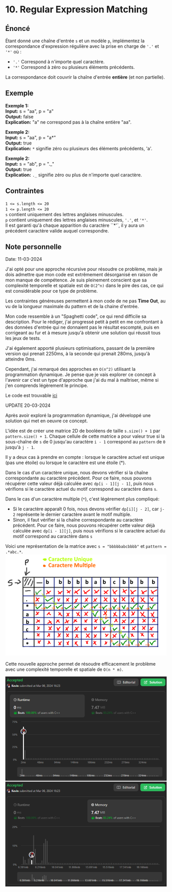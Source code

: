 # 10. Regular Expression Matching

## Énoncé

Étant donné une chaîne d'entrée `s` et un modèle `p`, implémentez la correspondance d'expression régulière avec la prise en charge de `'.'` et `'*'` où :

- `'.'` Correspond à n'importe quel caractère.​​​​
- `'*'` Correspond à zéro ou plusieurs éléments précédents.

La correspondance doit couvrir la chaîne d'entrée **entière** (et non partielle).

## Exemple

**Exemple 1:**  
**Input:** s = "aa", p = "a"  
**Output:** false  
**Explication:** "a" ne correspond pas à la chaîne entière "aa".

**Exemple 2:**  
**Input:** s = "aa", p = "a*"  
**Output:** true  
**Explication:** `*` signifie zéro ou plusieurs des éléments précédents, 'a'.

**Exemple 2:**  
**Input:** s = "ab", p = "._"  
**Output:** true  
**Explication:** `._` signifie zéro ou plus de n'importe quel caractère.

## Contraintes

`1 <= s.length <= 20`  
`1 <= p.length <= 20`  
`s` contient uniquement des lettres anglaises minuscules.  
`p` contient uniquement des lettres anglaises minuscules, `'.'`, et `'*'`.  
Il est garanti qu'à chaque apparition du caractère ``*'`, il y aura un précédent caractère valide auquel correspondre.

## Note personnelle

Date: 11-03-2024

J'ai opté pour une approche récursive pour résoudre ce problème, mais je dois admettre que mon code est extrêmement désorganisé en raison de mon manque de compétence. Je suis pleinement conscient que sa complexité temporelle et spatiale est de `O(2^n)` dans le pire des cas, ce qui est considérable pour ce type de problème.

Les contraintes généreuses permettent à mon code de ne pas **Time Out**, au vu de la longueur maximale du pattern et de la chaine d'entrée.

Mon code ressemble à un "Spaghetti code", ce qui rend difficile sa description. Pour le rédiger, j'ai progressé petit à petit en me confrontant à des données d'entrée qui ne donnaient pas le résultat escompté, puis en corrigeant au fur et à mesure jusqu'à obtenir une solution qui réussit tous les jeux de tests.

J'ai également apporté plusieurs optimisations, passant de la première version qui prenait 2250ms, à la seconde qui prenait 280ms, jusqu'à atteindre 0ms.

Cependant, j'ai remarqué des approches en `O(n^2)` utilisant la programmation dynamique. Je pense que je vais explorer ce concept à l'avenir car c'est un type d'approche que j'ai du mal à maîtriser, même si j'en comprends légèrement le principe.

Le code est trouvable [ici](v1.cpp)

UPDATE 20-03-2024

Après avoir exploré la programmation dynamique, j'ai développé une solution qui met en oeuvre ce concept.

L'idée est de créer une matrice 2D de booléens de taille `s.size() + 1` par `pattern.size() + 1`. Chaque cellule de cette matrice a pour valeur true si la sous-chaîne de `s` de 0 jusqu'au caractère `i - 1` correspond au `pattern` de `0` jusqu'à `j - 1`.

Il y a deux cas à prendre en compte : lorsque le caractère actuel est unique (pas une étoile) ou lorsque le caractère est une étoile (\*).

Dans le cas d'un caractère unique, nous devons vérifier si la chaîne correspondante au caractère précédent. Pour ce faire, nous pouvons récupérer cette valeur déjà calculée avec `dp[i - 1][j - 1]`, puis nous vérifions si le caractère actuel du motif correspond au caractère dans `s`.

Dans le cas d'un caractère multiple (`*`), c'est légèrement plus compliqué:

- Si le caractère apparaît 0 fois, nous devons vérifier `dp[i][j - 2]`, car `j-2` représente le dernier caractère avant le motif multiple.
- Sinon, il faut vérifier si la chaîne correspondante au caractère précédent. Pour ce faire, nous pouvons récupérer cette valeur déjà calculée avec `dp[i - 1][j]`, puis nous vérifions si le caractère actuel du motif correspond au caractère dans `s`

Voici une représentation de la matrice avec `s = "bbbbbabcbbbb"` et `pattern = .*abc.*`.  
<img src="./imgs/img1.png"/>

Cette nouvelle approche permet de résoudre efficacement le problème avec une complexité temporelle et spatiale de `O(n * m)`.

<img src="./imgs/runtime.png"/>
<img src="./imgs/memory.png"/>
